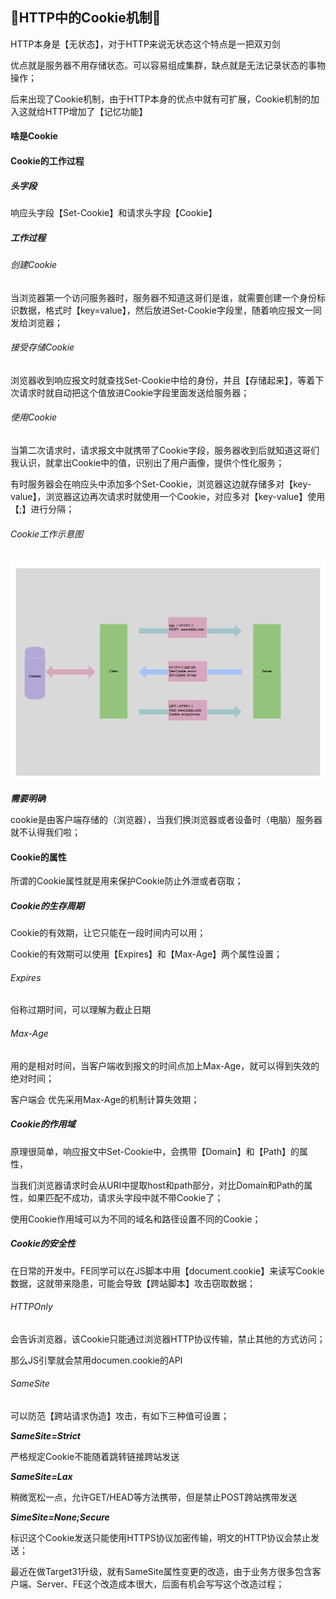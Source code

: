 ## 🐂HTTP中的Cookie机制🐂

HTTP本身是【无状态】，对于HTTP来说无状态这个特点是一把双刃剑

优点就是服务器不用存储状态。可以容易组成集群，缺点就是无法记录状态的事物操作；

后来出现了Cookie机制，由于HTTP本身的优点中就有可扩展，Cookie机制的加入这就给HTTP增加了【记忆功能】

#### 啥是Cookie

#### Cookie的工作过程

##### 头字段

响应头字段【Set-Cookie】和请求头字段【Cookie】

##### 工作过程

###### 创建Cookie

当浏览器第一个访问服务器时，服务器不知道这哥们是谁，就需要创建一个身份标识数据，格式时【key=value】，然后放进Set-Cookie字段里，随着响应报文一同发给浏览器；

###### 接受存储Cookie

浏览器收到响应报文时就查找Set-Cookie中给的身份，并且【存储起来】，等着下次请求时就自动把这个值放进Cookie字段里面发送给服务器；

###### 使用Cookie

当第二次请求时，请求报文中就携带了Cookie字段，服务器收到后就知道这哥们我认识，就拿出Cookie中的值，识别出了用户画像，提供个性化服务；

有时服务器会在响应头中添加多个Set-Cookie，浏览器这边就存储多对【key-value】，浏览器这边再次请求时就使用一个Cookie，对应多对【key-value】使用【;】进行分隔；

###### Cookie工作示意图

![HTTP中Cookie的工作机制](https://raw.githubusercontent.com/dashingqi/DQPicBeg/main/202206031719357.png)

***需要明确***

cookie是由客户端存储的（浏览器），当我们换浏览器或者设备时（电脑）服务器就不认得我们啦；

#### Cookie的属性

所谓的Cookie属性就是用来保护Cookie防止外泄或者窃取；

##### Cookie的生存周期

Cookie的有效期，让它只能在一段时间内可以用；

Cookie的有效期可以使用【Expires】和【Max-Age】两个属性设置；

###### Expires

俗称过期时间，可以理解为截止日期

###### Max-Age

用的是相对时间，当客户端收到报文的时间点加上Max-Age，就可以得到失效的绝对时间；

客户端会 优先采用Max-Age的机制计算失效期；

##### Cookie的作用域

原理很简单，响应报文中Set-Cookie中，会携带【Domain】和【Path】的属性，

当我们浏览器请求时会从URI中提取host和path部分，对比Domain和Path的属性，如果匹配不成功，请求头字段中就不带Cookie了；

使用Cookie作用域可以为不同的域名和路径设置不同的Cookie；

##### Cookie的安全性

在日常的开发中。FE同学可以在JS脚本中用【document.cookie】来读写Cookie数据，这就带来隐患，可能会导致【跨站脚本】攻击窃取数据；

###### HTTPOnly

会告诉浏览器，该Cookie只能通过浏览器HTTP协议传输，禁止其他的方式访问；

那么JS引擎就会禁用documen.cookie的API

###### SameSite

可以防范【跨站请求伪造】攻击，有如下三种值可设置；

***SameSite=Strict***

严格规定Cookie不能随着跳转链接跨站发送

***SameSite=Lax***

稍微宽松一点，允许GET/HEAD等方法携带，但是禁止POST跨站携带发送

***SimeSite=None;Secure***

标识这个Cookie发送只能使用HTTPS协议加密传输，明文的HTTP协议会禁止发送；

最近在做Target31升级，就有SameSite属性变更的改造，由于业务方很多包含客户端、Server、FE这个改造成本很大，后面有机会写写这个改造过程；

